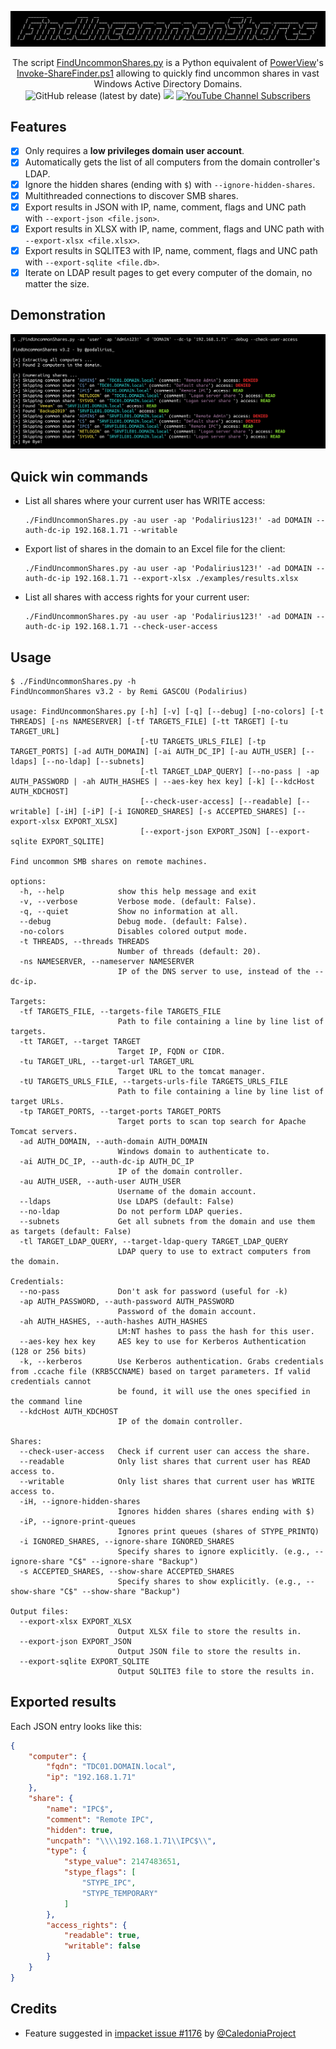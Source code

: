 ![](./.github/banner.png)

<p align="center">
    The script <a href="https://github.com/p0dalirius/FindUncommonShares/blob/main/FindUncommonShares.py">FindUncommonShares.py</a> is a Python equivalent of <a href="https://github.com/darkoperator/Veil-PowerView/">PowerView</a>'s <a href="https://github.com/darkoperator/Veil-PowerView/blob/master/PowerView/functions/Invoke-ShareFinder.ps1">Invoke-ShareFinder.ps1</a> allowing to quickly find uncommon shares in vast Windows Active Directory Domains.
    <br>
    <img alt="GitHub release (latest by date)" src="https://img.shields.io/github/v/release/p0dalirius/FindUncommonShares">
    <a href="https://twitter.com/intent/follow?screen_name=podalirius_" title="Follow"><img src="https://img.shields.io/twitter/follow/podalirius_?label=Podalirius&style=social"></a>
    <a href="https://www.youtube.com/c/Podalirius_?sub_confirmation=1" title="Subscribe"><img alt="YouTube Channel Subscribers" src="https://img.shields.io/youtube/channel/subscribers/UCF_x5O7CSfr82AfNVTKOv_A?style=social"></a>
    <br>
</p>


## Features

 - [x] Only requires a **low privileges domain user account**.
 - [x] Automatically gets the list of all computers from the domain controller's LDAP.
 - [x] Ignore the hidden shares (ending with `$`) with `--ignore-hidden-shares`.
 - [x] Multithreaded connections to discover SMB shares.
 - [x] Export results in JSON with IP, name, comment, flags and UNC path with `--export-json <file.json>`.
 - [x] Export results in XLSX with IP, name, comment, flags and UNC path with `--export-xlsx <file.xlsx>`.
 - [x] Export results in SQLITE3 with IP, name, comment, flags and UNC path with `--export-sqlite <file.db>`.
 - [x] Iterate on LDAP result pages to get every computer of the domain, no matter the size.

## Demonstration

![](./.github/example.png)

## Quick win commands

 + List all shares where your current user has WRITE access:
    ```
    ./FindUncommonShares.py -au user -ap 'Podalirius123!' -ad DOMAIN --auth-dc-ip 192.168.1.71 --writable
    ```
 
 + Export list of shares in the domain to an Excel file for the client:
   ```
   ./FindUncommonShares.py -au user -ap 'Podalirius123!' -ad DOMAIN --auth-dc-ip 192.168.1.71 --export-xlsx ./examples/results.xlsx
   ```

 + List all shares with access rights for your current user:
    ```
    ./FindUncommonShares.py -au user -ap 'Podalirius123!' -ad DOMAIN --auth-dc-ip 192.168.1.71 --check-user-access
    ```
   
## Usage

```              
$ ./FindUncommonShares.py -h
FindUncommonShares v3.2 - by Remi GASCOU (Podalirius)

usage: FindUncommonShares.py [-h] [-v] [-q] [--debug] [-no-colors] [-t THREADS] [-ns NAMESERVER] [-tf TARGETS_FILE] [-tt TARGET] [-tu TARGET_URL]
                             [-tU TARGETS_URLS_FILE] [-tp TARGET_PORTS] [-ad AUTH_DOMAIN] [-ai AUTH_DC_IP] [-au AUTH_USER] [--ldaps] [--no-ldap] [--subnets]
                             [-tl TARGET_LDAP_QUERY] [--no-pass | -ap AUTH_PASSWORD | -ah AUTH_HASHES | --aes-key hex key] [-k] [--kdcHost AUTH_KDCHOST]
                             [--check-user-access] [--readable] [--writable] [-iH] [-iP] [-i IGNORED_SHARES] [-s ACCEPTED_SHARES] [--export-xlsx EXPORT_XLSX]
                             [--export-json EXPORT_JSON] [--export-sqlite EXPORT_SQLITE]

Find uncommon SMB shares on remote machines.

options:
  -h, --help            show this help message and exit
  -v, --verbose         Verbose mode. (default: False).
  -q, --quiet           Show no information at all.
  --debug               Debug mode. (default: False).
  -no-colors            Disables colored output mode.
  -t THREADS, --threads THREADS
                        Number of threads (default: 20).
  -ns NAMESERVER, --nameserver NAMESERVER
                        IP of the DNS server to use, instead of the --dc-ip.

Targets:
  -tf TARGETS_FILE, --targets-file TARGETS_FILE
                        Path to file containing a line by line list of targets.
  -tt TARGET, --target TARGET
                        Target IP, FQDN or CIDR.
  -tu TARGET_URL, --target-url TARGET_URL
                        Target URL to the tomcat manager.
  -tU TARGETS_URLS_FILE, --targets-urls-file TARGETS_URLS_FILE
                        Path to file containing a line by line list of target URLs.
  -tp TARGET_PORTS, --target-ports TARGET_PORTS
                        Target ports to scan top search for Apache Tomcat servers.
  -ad AUTH_DOMAIN, --auth-domain AUTH_DOMAIN
                        Windows domain to authenticate to.
  -ai AUTH_DC_IP, --auth-dc-ip AUTH_DC_IP
                        IP of the domain controller.
  -au AUTH_USER, --auth-user AUTH_USER
                        Username of the domain account.
  --ldaps               Use LDAPS (default: False)
  --no-ldap             Do not perform LDAP queries.
  --subnets             Get all subnets from the domain and use them as targets (default: False)
  -tl TARGET_LDAP_QUERY, --target-ldap-query TARGET_LDAP_QUERY
                        LDAP query to use to extract computers from the domain.

Credentials:
  --no-pass             Don't ask for password (useful for -k)
  -ap AUTH_PASSWORD, --auth-password AUTH_PASSWORD
                        Password of the domain account.
  -ah AUTH_HASHES, --auth-hashes AUTH_HASHES
                        LM:NT hashes to pass the hash for this user.
  --aes-key hex key     AES key to use for Kerberos Authentication (128 or 256 bits)
  -k, --kerberos        Use Kerberos authentication. Grabs credentials from .ccache file (KRB5CCNAME) based on target parameters. If valid credentials cannot
                        be found, it will use the ones specified in the command line
  --kdcHost AUTH_KDCHOST
                        IP of the domain controller.

Shares:
  --check-user-access   Check if current user can access the share.
  --readable            Only list shares that current user has READ access to.
  --writable            Only list shares that current user has WRITE access to.
  -iH, --ignore-hidden-shares
                        Ignores hidden shares (shares ending with $)
  -iP, --ignore-print-queues
                        Ignores print queues (shares of STYPE_PRINTQ)
  -i IGNORED_SHARES, --ignore-share IGNORED_SHARES
                        Specify shares to ignore explicitly. (e.g., --ignore-share "C$" --ignore-share "Backup")
  -s ACCEPTED_SHARES, --show-share ACCEPTED_SHARES
                        Specify shares to show explicitly. (e.g., --show-share "C$" --show-share "Backup")

Output files:
  --export-xlsx EXPORT_XLSX
                        Output XLSX file to store the results in.
  --export-json EXPORT_JSON
                        Output JSON file to store the results in.
  --export-sqlite EXPORT_SQLITE
                        Output SQLITE3 file to store the results in.
```

## Exported results

Each JSON entry looks like this:

```json
{
    "computer": {
        "fqdn": "TDC01.DOMAIN.local",
        "ip": "192.168.1.71"
    },
    "share": {
        "name": "IPC$",
        "comment": "Remote IPC",
        "hidden": true,
        "uncpath": "\\\\192.168.1.71\\IPC$\\",
        "type": {
            "stype_value": 2147483651,
            "stype_flags": [
                "STYPE_IPC",
                "STYPE_TEMPORARY"
            ]
        },
        "access_rights": {
            "readable": true,
            "writable": false
        }
    }
}
```

## Credits

 - Feature suggested in [impacket issue #1176](https://github.com/SecureAuthCorp/impacket/issues/1176) by [@CaledoniaProject](https://github.com/CaledoniaProject)

